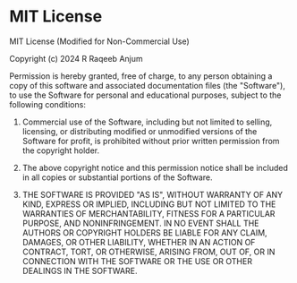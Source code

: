# MIT License

MIT License (Modified for Non-Commercial Use)

Copyright (c) 2024 R Raqeeb Anjum

Permission is hereby granted, free of charge, to any person obtaining a copy of this software and associated documentation files (the "Software"), to use the Software for personal and educational purposes, subject to the following conditions:

1. Commercial use of the Software, including but not limited to selling, licensing, or distributing modified or unmodified versions of the Software for profit, is prohibited without prior written permission from the copyright holder.

2. The above copyright notice and this permission notice shall be included in all copies or substantial portions of the Software.

3. THE SOFTWARE IS PROVIDED "AS IS", WITHOUT WARRANTY OF ANY KIND, EXPRESS OR IMPLIED, INCLUDING BUT NOT LIMITED TO THE WARRANTIES OF MERCHANTABILITY, FITNESS FOR A PARTICULAR PURPOSE, AND NONINFRINGEMENT. IN NO EVENT SHALL THE AUTHORS OR COPYRIGHT HOLDERS BE LIABLE FOR ANY CLAIM, DAMAGES, OR OTHER LIABILITY, WHETHER IN AN ACTION OF CONTRACT, TORT, OR OTHERWISE, ARISING FROM, OUT OF, OR IN CONNECTION WITH THE SOFTWARE OR THE USE OR OTHER DEALINGS IN THE SOFTWARE.